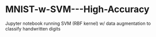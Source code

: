 # MNIST-w-SVM---High-Accuracy
Jupyter notebook running SVM (RBF kernel) w/ data augmentation to classify handwritten digits
